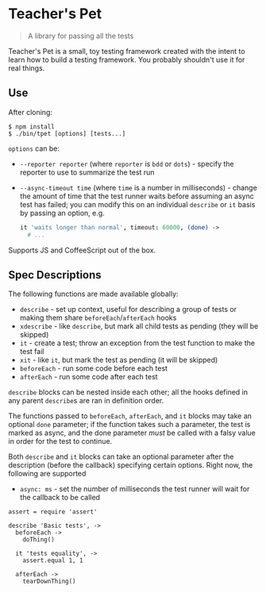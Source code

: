 Teacher's Pet
=============

> A library for passing all the tests

Teacher's Pet is a small, toy testing framework created with the intent to learn how to build a testing framework. You probably shouldn't use it for real things.

Use
---

After cloning:

```
$ npm install
$ ./bin/tpet [options] [tests...]
```

`options` can be:

* `--reporter reporter` (where `reporter` is `bdd` or `dots`) - specify the reporter to use to summarize the test run
* `--async-timeout time` (where `time` is a number in milliseconds) - change the amount of time that the test runner waits before assuming an async test has failed; you can modify this on an individual `describe` or `it` basis by passing an option, e.g.

  ```coffeescript
  it 'waits longer than normal', timeout: 60000, (done) ->
    # ...
  ```

Supports JS and CoffeeScript out of the box.

Spec Descriptions
-----------------

The following functions are made available globally:

* `describe` - set up context, useful for describing a group of tests or making them share `beforeEach`/`afterEach` hooks
* `xdescribe` - like `describe`, but mark all child tests as pending (they will be skipped)
* `it` - create a test; throw an exception from the test function to make the test fail
* `xit` - like `it`, but mark the test as pending (it will be skipped)
* `beforeEach` - run some code before each test
* `afterEach` - run some code after each test

`describe` blocks can be nested inside each other; all the hooks defined in any parent `describe`s are ran in definition order.

The functions passed to `beforeEach`, `afterEach`, and `it` blocks may take an optional `done` parameter; if the function takes such a parameter, the test is marked as async, and the done parameter *must* be called with a falsy value in order for the test to continue.

Both `describe` and `it` blocks can take an optional parameter after the description (before the callback) specifying certain options. Right now, the following are supported

* `async: ms` - set the number of milliseconds the test runner will wait for the callback to be called

```coffee-script
assert = require 'assert'

describe 'Basic tests', ->
  beforeEach ->
    doThing()

  it 'tests equality', ->
    assert.equal 1, 1

  afterEach ->
    tearDownThing()
```
